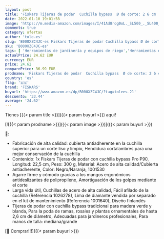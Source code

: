 ```yaml
---
layout: post
title: 'Fiskars Tijeras de podar  Cuchilla bypass  Ø de corte: 2 6 cm  Longitud: 22 5 cm  Negro/Naranja  1001530'
date: 2022-01-10 19:01:58
image: 'https://m.media-amazon.com/images/I/41Ad8rog0oL._SL500_._SL400_.jpg'
comments: true
category: ofertas
author: 'tole.es'
slug: 'B000XZC4JC-es Fiskars Tijeras de podar Cuchilla bypass Ø de corte: 2 6...'
sku: 'B000XZC4JC-es'
tags: [ 'Herramientas de jardinería y equipos de riego','Herramientas de mano para jardinería','Jardín','Tijeras de podar para jardinería','fiskars','tijeras', ]
actualPrice: 24.62 EUR
currency: EUR
price: 24.62
comparePrice: 36.99 EUR
prodname: 'Fiskars Tijeras de podar  Cuchilla bypass  Ø de corte: 2 6 cm  Longitud: 22 5 cm  Negro/Naranja  1001530'
country: 'es'
flag: '🇪🇸'
brand: 'FISKARS'
buyurl: 'https://www.amazon.es/dp/B000XZC4JC/?tag=tolees-21'
descuento: '33.44'
average: '24.62'
---
```


Tienes [{{< param title >}}]({{< param buyurl >}}) aqui!

[![{{< param prodname >}}]({{< param image >}})]({{< param buyurl >}})

🔎:

- Fabricación de alta calidad: cubierta antiadherente en la cuchilla superior para un corte liso y limpio, Hendidura cortalambres para una mejor conservación de la cuchilla
- Contenido: 1x Fiskars Tijeras de podar con cuchilla bypass Pro P90, Longitud: 22,5 cm, Peso: 300 g, Material: Acero de alta calidad/Cubierta antiadherente, Color: Negro/Naranja, 1001530
- Agarre firme y cómodo gracias a los mangos ergonómicos antideslizantes de polipropileno, Amortiguación de los golpes mediante el corte
- Larga vida útil, Cuchillas de acero de alta calidad, Fácil afilado de la cuchilla (Referencia 1026278), Lima de diamante vendida por separado en el kit de mantenimiento (Referencia 1001640), Diseño finlandés
- Tijeras de podar con cuchilla bypass tradicional para madera verde y blanda, Para la poda de ramas, rosales y plantas ornamentales de hasta 2,6 cm de diámetro, Adecuadas para jardineros profesionales, Para manos de talla: mediana/grande

[🛒 Comprar!!!]({{< param buyurl >}})
